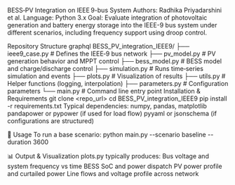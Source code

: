 BESS‑PV Integration on IEEE 9-bus System
Authors: Radhika Priyadarshini et al.
Language: Python 3.x
Goal: Evaluate integration of photovoltaic generation and battery energy storage into the IEEE-9 bus system under different scenarios, including frequency support using droop control.

Repository Structure
graphql
BESS_PV_integration_IEEE9/
├── ieee9_case.py        # Defines the IEEE‑9 bus network
├── pv_model.py          # PV generation behavior and MPPT control
├── bess_model.py        # BESS model and charge/discharge control
├── simulation.py        # Runs time‑series simulation and events
├── plots.py             # Visualization of results
├── utils.py             # Helper functions (logging, interpolation)
├── parameters.py        # Configuration parameters
└── main.py              # Command line entry point
Installation & Requirements
git clone <repo_url>
cd BESS_PV_integration_IEEE9
pip install -r requirements.txt
Typical dependencies:
numpy, pandas, matplotlib
pandapower or pypower (if used for load flow)
pyyaml or jsonschema (if configurations are structured)

🏃 Usage
To run a base scenario:
python main.py --scenario baseline --duration 3600

📊 Output & Visualization
plots.py typically produces:
Bus voltage and system frequency vs time
BESS SoC and power dispatch
PV power profile and curtailed power
Line flows and voltage profile across network
